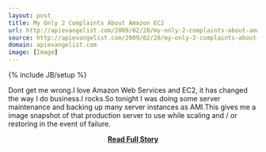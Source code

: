 ```yaml
---
layout: post
title: My Only 2 Complaints About Amazon EC2
url: http://apievangelist.com/2009/02/28/my-only-2-complaints-about-amazon-ec2/
source: http://apievangelist.com/2009/02/28/my-only-2-complaints-about-amazon-ec2/
domain: apievangelist.com
image: [Image]
---
```

{% include JB/setup %}<p>Dont get me wrong.I love Amazon Web Services and EC2, it has changed the way I do business.I rocks.So tonight I was doing some server maintenance and backing up many server instances as AMI.This gives me a image snapshot of that production server to use while scaling and / or restoring in the event of failure.</p>
<center><p><a href="http://apievangelist.com/2009/02/28/my-only-2-complaints-about-amazon-ec2/" style='padding:25px; font-sze:18px; font-weight: bold;'>Read Full Story</a></p></center>
